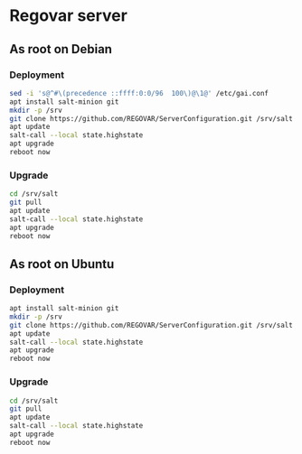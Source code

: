 # Regovar server

## As root on Debian

### Deployment

```sh
sed -i 's@^#\(precedence ::ffff:0:0/96  100\)@\1@' /etc/gai.conf
apt install salt-minion git
mkdir -p /srv
git clone https://github.com/REGOVAR/ServerConfiguration.git /srv/salt
apt update
salt-call --local state.highstate
apt upgrade
reboot now
```

### Upgrade

```sh
cd /srv/salt
git pull
apt update
salt-call --local state.highstate
apt upgrade
reboot now
```

## As root on Ubuntu

### Deployment

```sh
apt install salt-minion git
mkdir -p /srv
git clone https://github.com/REGOVAR/ServerConfiguration.git /srv/salt
apt update
salt-call --local state.highstate
apt upgrade
reboot now
```

### Upgrade

```sh
cd /srv/salt
git pull
apt update
salt-call --local state.highstate
apt upgrade
reboot now
```
